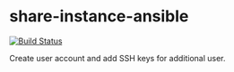 # share-instance-ansible

[![Build Status](https://travis-ci.org/calvinmclean/share-instance-ansible.svg?branch=master)](https://travis-ci.org/calvinmclean/share-instance-ansible)

Create user account and add SSH keys for additional user.
